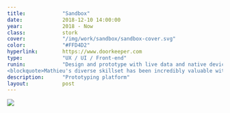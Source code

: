 ```yaml
---
title:            "Sandbox"
date:             2018-12-10 14:00:00
year:             2018 - Now
class:            stork
cover:            "/img/work/sandbox/sandbox-cover.svg"
color:            "#FFD4D2"
hyperlink:        https://www.doorkeeper.com
type:             "UX / UI / Front-end"
runin:            "Design and prototype with live data and native device features<br/><br/>
<blockquote>Mathieu's diverse skillset has been incredibly valuable with driving my product forward. Despite my product being mature and complex, Mathieu was able to quickly dive in and start producing value with minimal guidance. By combining a strong understanding of design principles, with the technical knowhow of how to implement designs using the latest technologies, he's delivered pragmatic solutions to the challenges I present him with. Mathieu's been a pleasure to work with and I wholeheartedly endorse him.</blockquote>"
description:      "Prototyping platform"
layout:           post
---
```


<div class="post-content-grid">
  <div class="post-content-column column-1">
    <img class="post-content-screen desktop" src="{{ site.baseurl }}/img/work/doorkeeper/doorkeeper-dashboard.png" />
  </div>
</div>

